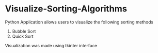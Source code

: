 # Visualize-Sorting-Algorithms
Python Application allows users to visualize the following sorting methods
1. Bubble Sort
2. Quick Sort

Visualization was made using tkinter interface
